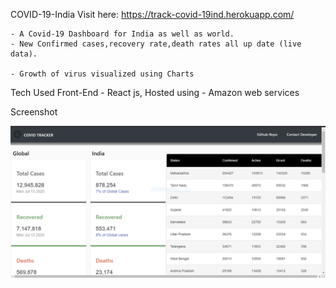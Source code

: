 COVID-19-India
Visit here: https://track-covid-19ind.herokuapp.com/

    - A Covid-19 Dashboard for India as well as world.
    - New Confirmed cases,recovery rate,death rates all up date (live data).
   
    - Growth of virus visualized using Charts
Tech Used
    Front-End  - React js,
    Hosted using - Amazon web services 
    
Screenshot

![Alt text](./src/img/tempsnip.png "Screen shot")

